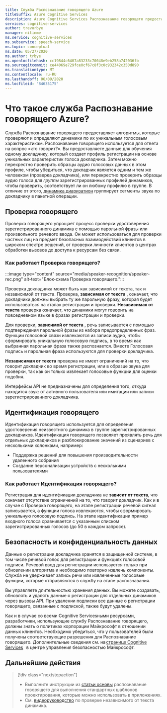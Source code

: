```yaml
---
title: Служба Распознавание говорящего Azure
titleSuffix: Azure Cognitive Services
description: Azure Cognitive Services Распознавание говорящего предоставляет алгоритмы, которые проверяют и определяют динамики по их уникальным голосовым характеристикам. Распознавание говорящего используется для ответа на вопрос «кто говорит?».
services: cognitive-services
author: trevorbye
manager: nitinme
ms.service: cognitive-services
ms.subservice: speech-service
ms.topic: conceptual
ms.date: 05/27/2020
ms.author: trbye
ms.openlocfilehash: cc19844c6407a83233c70048e9eb258a742036fb
ms.sourcegitcommit: ce44069e729fce0cf67c8f3c0c932342c350d890
ms.translationtype: MT
ms.contentlocale: ru-RU
ms.lasthandoff: 06/09/2020
ms.locfileid: "84635175"
---
```

# <a name="what-is-the-azure-speaker-recognition-service"></a>Что такое служба Распознавание говорящего Azure?

Служба Распознавание говорящего предоставляет алгоритмы, которые проверяют и определяют динамики по их уникальным голосовым характеристикам. Распознавание говорящего используется для ответа на вопрос «кто говорит?». Вы предоставляете данные для обучения одному докладчику, который создает профиль регистрации на основе уникальных характеристик голоса докладчика. Затем можно перекрестно проверить образцы аудио голосовых данных в этом профиле, чтобы убедиться, что докладчик является одним и тем же человеком (проверка докладчика), или перекрестно проверить образцы аудио голоса для *группы* зарегистрированных профилей динамиков, чтобы проверить, соответствует ли он любому профилю в группе. В отличие от этого, [динамика диаризатион](batch-transcription.md#speaker-separation-diarization) группирует сегменты звука по докладчику в пакетной операции.

## <a name="speaker-verification"></a>Проверка говорящего

Проверка говорящего упрощает процесс проверки удостоверения зарегистрированного динамика с помощью парольной фразы или произвольного речевого ввода. Он может использоваться для проверки частных лиц на предмет безопасных взаимодействий клиентов в широком спектре решений, от проверки личности клиентов в центрах обработки вызовов до доступа к ресурсам без связи.

### <a name="how-does-speaker-verification-work"></a>Как работает Проверка говорящего?

:::image type="content" source="media/speaker-recognition/speaker-rec.png" alt-text="Блок-схема Проверка говорящего.":::

Проверка докладчика может быть как зависимой от текста, так и независимой от текста. Проверка, **зависимая от текста** , означает, что докладчики должны выбрать ту же парольную фразу, которая будет использоваться на этапах регистрации и проверки. **Независимая от текста** проверка означает, что динамики могут говорить на повседневном языке в фразах регистрации и проверки.

Для проверки, **зависимой от текста** , речь записывается с помощью подтверждения парольной фразы из набора предопределенных фраз. Функции голосовой связи извлекаются из записи аудио, чтобы сформировать уникальную голосовую подпись, в то время как выбранная парольная фраза также распознается. Вместе Голосовая подпись и парольная фраза используются для проверки докладчика. 

**Независимая от текста** проверка не имеет ограничений на то, что говорит докладчик во время регистрации, или в образце звука для проверки, так как он только извлекает голосовые функции для оценки подобия. 

Интерфейсы API не предназначены для определения того, откуда находится звук: от активного пользователя или имитации или записи зарегистрированного докладчика. 

## <a name="speaker-identification"></a>Идентификация говорящего

Идентификация говорящего используется для определения удостоверения неизвестного динамика в группе зарегистрированных докладчиков. Идентификация говорящего позволяет проявлять речь для отдельных докладчиков и разблокирование значений из сценариев с несколькими колонками, например:

* Поддержка решений для повышения производительности удаленного собрания 
* Создание персонализации устройств с несколькими пользователями

### <a name="how-does-speaker-identification-work"></a>Как работает Идентификация говорящего?

Регистрация для идентификации докладчика не **зависит от текста**, что означает отсутствие ограничений на то, что говорит докладчик. Как и в случае с Проверка говорящего, на этапе регистрации речевой сигнал записывается, а функции голоса извлекаются, чтобы сформировать уникальную голосовую подпись. На этапе идентификации пример входного голоса сравнивается с указанным списком зарегистрированных голосов (до 50 в каждом запросе).

## <a name="data-security-and-privacy"></a>Безопасность и конфиденциальность данных

Данные о регистрации докладчика хранятся в защищенной системе, в том числе речевой голос для регистрации и функциях голосовой подписи. Речевой ввод для регистрации используется только при обновлении алгоритма и необходимо повторно извлечь компоненты. Служба не удерживает запись речи или извлеченные голосовые функции, которые отправляются в службу на этапе распознавания. 

Вы управляете длительностью хранения данных. Вы можете создавать, обновлять и удалять данные о регистрации для отдельных динамиков через вызовы API. При удалении подписки все данные о регистрации говорящего, связанные с подпиской, также будут удалены. 

Как и в случае со всеми Cognitive Servicesными ресурсами, разработчики, использующие службу Распознавание говорящего, должны знать о политиках корпорации Майкрософт в отношении данных клиентов. Необходимо убедиться, что у пользователей были получены соответствующие разрешения для Распознавание говорящего. Дополнительные сведения см. на [странице Cognitive Services](https://azure.microsoft.com/support/legal/cognitive-services-compliance-and-privacy/)   в центре управления безопасностью Майкрософт. 

## <a name="next-steps"></a>Дальнейшие действия

> [!div class="nextstepaction"]
> * Выполните инструкции из [статьи основы](speaker-recognition-basics.md) распознавание говорящего для выполнения стандартных шаблонов проектирования, которые можно использовать в приложениях.
> * См. [видеоруководство](https://azure.microsoft.com/resources/videos/speaker-recognition-text-independent-verification-developer-tutorial/) по проверке независимого от текста динамика.
